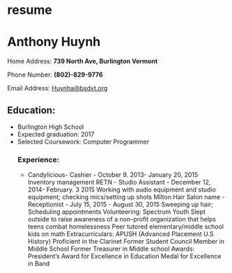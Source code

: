 # resume
  <h1>Anthony Huynh</h1>
<p>Home Address: <b>739 North Ave, Burlington Vermont</b></p>
<p>Phone Number: <b>(802)-829-9776</b><p>
<p>Email Address: <a href="mailto:Huynha@bsdvt.org"> Huynha@bsdvt.org </a> </p>

<h2>Education:</h2>
<ul>
<li>Burlington High School</li>
<li>Expected graduation: 2017</li>
<li>Selected Coursework: Computer Programmer</li>
<h3>Experience:</h3>
<ul>
<li>Candylicious- Cashier - October 9. 2013- January 20, 2015</li>
Inventory management
RETN - Studio Assistant - December 12, 2014- February. 3 2015
Working with audio equipment and studio equipment; checking mics/setting up shots
Milton Hair Salon name - Receptionist - July 15, 2015 - August 30, 2015
Sweeping up hair; Scheduling appointments
Volunteering:
Spectrum Youth
Slept outside to raise awareness of a non-profit organization that helps teens combat homelessness
Peer tutored elementary/middle school kids on math
Extracurriculars:
APUSH (Advanced Placement U.S History)
Proficient in the Clarinet
Former Student Council Member in Middle School
Former Treasurer in Middle school
Awards:
President’s Award for Excellence in Education
Medal for Excellence in Band
